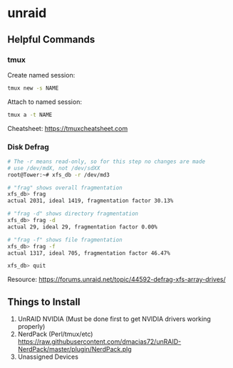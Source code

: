 # unraid

## Helpful Commands

### tmux

Create named session:

```sh
tmux new -s NAME
```

Attach to named session:

```sh
tmux a -t NAME
```

Cheatsheet: https://tmuxcheatsheet.com


### Disk Defrag

```sh
# The -r means read-only, so for this step no changes are made
# use /dev/mdX, not /dev/sdXX
root@Tower:~# xfs_db -r /dev/md3

# "frag" shows overall fragmentation
xfs_db> frag
actual 2031, ideal 1419, fragmentation factor 30.13%

# "frag -d" shows directory fragmentation
xfs_db> frag -d
actual 29, ideal 29, fragmentation factor 0.00%

# "frag -f" shows file fragmentation
xfs_db> frag -f
actual 1317, ideal 705, fragmentation factor 46.47%

xfs_db> quit
```

Resource: https://forums.unraid.net/topic/44592-defrag-xfs-array-drives/


## Things to Install

1. UnRAID NVIDIA (Must be done first to get NVIDIA drivers working properly)
2. NerdPack (Perl/tmux/etc) https://raw.githubusercontent.com/dmacias72/unRAID-NerdPack/master/plugin/NerdPack.plg
3. Unassigned Devices
